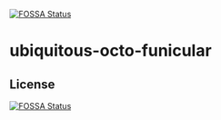 [![FOSSA Status](https://app.fossa.com/api/projects/git%2Bgithub.com%2Fwmbew%2Fubiquitous-octo-funicular.svg?type=shield)](https://app.fossa.com/projects/git%2Bgithub.com%2Fwmbew%2Fubiquitous-octo-funicular?ref=badge_shield)

# ubiquitous-octo-funicular

## License
[![FOSSA Status](https://app.fossa.com/api/projects/git%2Bgithub.com%2Fwmbew%2Fubiquitous-octo-funicular.svg?type=large)](https://app.fossa.com/projects/git%2Bgithub.com%2Fwmbew%2Fubiquitous-octo-funicular?ref=badge_large)